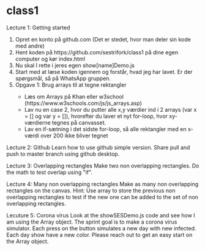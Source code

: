 # class1

Lecture 1: Getting started
<ol>
  <li>Opret en konto på github.com (Det er stedet, hvor man deler sin kode med andre)</li>
  <li>Hent koden på https://github.com/sestrifork/class1 på dine egen computer og kør index.html</li>
  <li>Nu skal I rette i jeres egen show[name]Demo.js</li>
  <li>Start med at læse koden igennem og forstår, hvad jeg har lavet. Er der spørgsmål, så på WhatsApp gruppen.</li>
  <li>Opgave 1: Brug arrays til at tegne rektangler</li>
  <ul>
    <li>Læs om Arrays på Khan eller w3school (https://www.w3schools.com/js/js_arrays.asp)</li>
    <li>Lav nu en case 2, hvor du putter alle x,y værdier ind i 2 arrays (var x = [] og var y = []), hvorefter du laver et nyt for-loop, hvor xy-værdierne tegnes på canvasset.</li>
    <li>Lav en if-sætning i det sidste for-loop, så alle rektangler med en x-værdi over 200 ikke bliver tegnet</li>
    </ul>
    </ol>

Lecture 2: Github
Learn how to use github simple version. Share pull and push to master branch using github desktop.

Lecture 3: Overlapping rectangles
Make two non overlapping rectangles. Do the math to test overlap using "if". 

Lecture 4: Many non overlapping rectangles
Make as many non overlapping rectangles on the canvas.
Hint: Use array to store the previous non overlapping rectangles to test if the new one can be added to the set of non overlapping rectangles.

Lecuture 5: Corona virus
Look at the showSESDemo.js code and see how I am using the Array object.
The sprint goal is to make a corona virus simulator. Each press on the button simulates a new day with new infected. Each day show have a new color. Please reach out to get an easy start on the Array object.